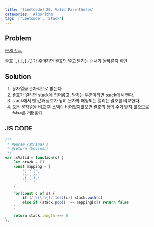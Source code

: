 ```yaml
---
title: '[Leetcode] 20. Valid Parentheses'
categories: 'Algorithm'
tags: ['Leetcode', 'Stack']
---
```


## Problem

[문제 링크](https://leetcode.com/problems/valid-parentheses/)

괄호 `(`,`)`,`[`,`]`,`{`,`}`가 주어지면 괄호의 열고 닫히는 순서가 올바른지 확인

## Solution

1. 문자열을 순차적으로 받는다.
2. 괄호가 열리면 stack에 집어넣고, 닫히는 부분이라면 stack에서 뺀다.
3. stack에서 뺀 값과 괄호가 닫히 문자와 매핑되는 열리는 괄호를 비교한다.
4. 모든 문자열을 비교 후 스택이 비어있지않으면 괄호의 쌍의 수가 맞지 않으므로 false를 리턴한다.

## JS CODE

```javascript
/**
 * @param {string} s
 * @return {boolean}
 */
var isValid = function(s) {
    let stack = []
    const mapping = {
        ')':'(',
        '}':'{',
        ']':'['
    }

    for(const c of s) {
        if (/[\(\[\{]/.test(c)) stack.push(c)
        else if (stack.pop() !== mapping[c]) return false
    }

    return stack.length === 0
};
```
